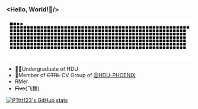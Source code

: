 ### <Hello, World!👋/>

<!--
**PTttt123/PTttt123** is a ✨ _special_ ✨ repository because its `README.md` (this file) appears on your GitHub profile.

Here are some ideas to get you started:

- 🔭 I’m currently working on ...
- 🌱 I’m currently learning ...
- 👯 I’m looking to collaborate on ...
- 🤔 I’m looking for help with ...
- 💬 Ask me about ...
- 📫 How to reach me: ...
- 😄 Pronouns: ...
- ⚡ Fun fact: ...
-->

<picture>
  <source media="(prefers-color-scheme: dark)" srcset="https://raw.githubusercontent.com/PTttt123/PTttt123/output/github-contribution-grid-snake-dark.svg">
  <source media="(prefers-color-scheme: light)" srcset="https://raw.githubusercontent.com/PTttt123/PTttt123/output/github-contribution-grid-snake.svg">
  <img alt="github contribution grid snake animation" src="https://raw.githubusercontent.com/PTttt123/PTttt123/output/github-contribution-grid-snake.svg">
</picture>

- 👨‍🎓Undergraduate of HDU
- 👥Member of ~~CTRL~~ CV Group of [@HDU-PHOENIX](https://github.com/HDU-PHOENIX)
- RMer
- ~~Five~~(飞舞)

[![PTttt123's GitHub stats](https://github-readme-stats.vercel.app/api?username=PTttt123&show_icons=true&theme=tokyonight)](https://github.com/anuraghazra/github-readme-stats)

